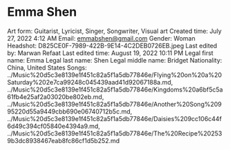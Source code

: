 # Emma Shen

Art form: Guitarist, Lyricist, Singer, Songwriter, Visual art
Created time: July 27, 2022 4:12 AM
Email: emmabshen@gmail.com
Gender: Woman
Headshot: D825CE0F-7989-422B-9E14-4C2DEB0726EB.jpeg
Last edited by: Marwan Refaat
Last edited time: August 19, 2022 10:11 PM
Legal first name: Emma
Legal last name: Shen
Legal middle name: Bridget
Nationality: China, United States
Songs: ../Music%20d5c3e8139e1f451c82a5f1a5db77846e/Flying%20on%20a%20Saturday%202e7ca99248c045439aad41d92067188a.md, ../Music%20d5c3e8139e1f451c82a5f1a5db77846e/Kingdoms%20a6bf5c5a61fb4e25af2a03020be802eb.md, ../Music%20d5c3e8139e1f451c82a5f1a5db77846e/Another%20Song%20995220d55a9449cbb690e06740712b5c.md, ../Music%20d5c3e8139e1f451c82a5f1a5db77846e/Daisies%209cc106c44f6d49c394cf05840e4394a9.md, ../Music%20d5c3e8139e1f451c82a5f1a5db77846e/The%20Recipe%202539b3dc8938467eab8fc86cf1d5b252.md
